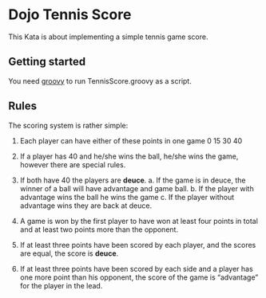 # Dojo Tennis Score

This Kata is about implementing a simple tennis game score. 

## Getting started

You need [groovy](http://groovy-lang.org/download.html) to run TennisScore.groovy as a script.

## Rules

The scoring system is rather simple:

1. Each player can have either of these points in one game 0 15 30 40

2. If a player has 40 and he/she wins the ball, he/she wins the game, however there are special rules.

3. If both have 40 the players are **deuce**. 
a. If the game is in deuce, the winner of a ball will have advantage and game ball. 
b. If the player with advantage wins the ball he wins the game 
c. If the player without advantage wins they are back at deuce.

4. A game is won by the first player to have won at least four points in total and at least two points more than the opponent.

5. If at least three points have been scored by each player, and the scores are equal, the score is **deuce**.

6. If at least three points have been scored by each side and a player has one more point than his opponent, the score of the game is “advantage” for the player in the lead.
